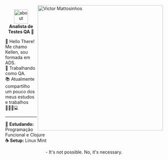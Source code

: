 <img src="https://user-images.githubusercontent.com/19178806/214409488-f5766f93-4ac8-4bda-afa0-6808ee58b6e8.png" min-width="400px" max-width="400px" width="400px" align="right" alt="Victor Mattosinhos">


<p align="center">
<img width="45" alt="about" src="https://user-images.githubusercontent.com/19178806/211726037-f8d0d80a-81b0-4dcf-aa98-a91b99ca06fa.gif"><br><strong>Analista de Testes QA 🐞</strong></p>




👋 Hello There! Me chamo Kellen, sou formada em ADS.</br>
🔭 Trabalhando como QA.</br>
📚 Atualmente compartilho um pouco dos meus estudos e trabalhos 👩🏼‍💜💻

---

🌱 <strong>Estudando:</strong> Programação Funcional e Clojure </br>
<strong>☕ Setup: </strong> Linux Mint


<p align="center">- It's not possible. No, it's necessary.</p>
